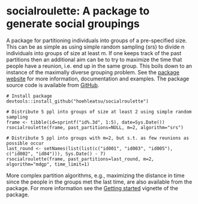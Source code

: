 # socialroulette: A package to generate social groupings

A package for partitioning individuals into groups of a pre-specified size. This can be as simple as using simple random sampling (srs) to divide n individuals into groups of size at least m. If one keeps track of the past partitions then an additional
aim can be to try to maximize the time that people have a reunion, i.e. end up in the same group. This boils
down to an instance of the maximally diverse grouping problem.
See the [package website](https://hoehleatsu.github.io/socialroulette/)  for more information, documentation and examples. The package source code is available from [GitHub](https://github.com/hoehleatsu/socialroulette/).

```
# Install package
devtools::install_github("hoehleatsu/socialroulette")

# Distribute 5 ppl into groups of size at least 2 using simple random sampling
frame <- tibble(id=sprintf("id%.3d", 1:5), date=Sys.Date())
rsocialroulette(frame, past_partitions=NULL, m=2, algorithm="srs")

# Distribute 5 ppl into groups with m=2, but s.t. as few reunions as possible occur 
last_round <- setNames(list(list(c("id001", "id003", "id005"), c("id002", "id04"))), Sys.Date() - 7)
rsocialroulette(frame, past_partitions=last_round, m=2, algorithm="mdgp", time_limit=1)
```

More complex partition algorithms, e.g., maximizing the distance in time since the people in the groups met the last time, are also available from the package. For more information see the [Getting started](https://hoehleatsu.github.io/socialroulette/articles/get-started.html) vignette of the package.

